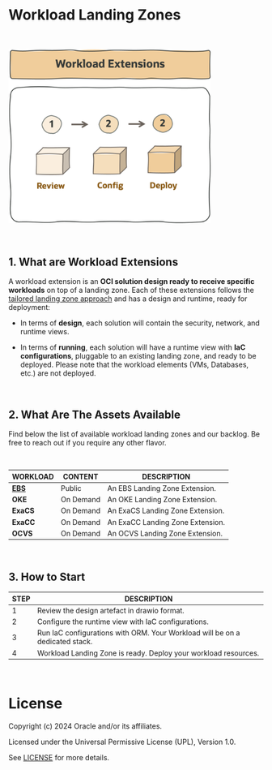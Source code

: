 # **Workload Landing Zones**

&nbsp; 

<img src="../images/lzf_workloads.png" alt= “” width="400" height="value">

&nbsp; 

## 1. What are Workload Extensions 

A workload extension is an **OCI solution design ready to receive specific workloads** on top of a landing zone. Each of these extensions follows the [tailored landing zone approach](/landing-zones/tailored_landing_zones/readme.md) and has a design and runtime, ready for deployment:

- In terms of **design**, each solution will contain the security, network, and runtime views. 

- In terms of **running**, each solution will have a runtime view with **IaC configurations**, pluggable to an existing landing zone, and ready to be deployed. Please note that the workload elements (VMs, Databases, etc.) are not deployed.


&nbsp; 



## 2. What Are The Assets Available

Find below the list of available workload landing zones and our backlog. Be free to reach out if you require any other flavor.

&nbsp; 


| WORKLOAD  | CONTENT | DESCRIPTION |
|---|---|---|
| [**EBS**](https://github.com/oracle-quickstart/terraform-oci-open-lz/tree/master/workload-extensions/oci-lz-ext-ebs) | Public | An EBS Landing Zone Extension.
| **OKE** | On Demand | An OKE Landing Zone Extension.
| **ExaCS** | On Demand | An ExaCS Landing Zone Extension.
| **ExaCC** | On Demand | An ExaCC Landing Zone Extension.
| **OCVS** | On Demand | An OCVS Landing Zone Extension.




&nbsp; 



## 3. How to Start 

   
| STEP  | DESCRIPTION |
|---|---|
| 1 | Review the design artefact in drawio format.
| 2 | Configure the runtime view with IaC configurations.
| 3 | Run IaC configurations with ORM. Your Workload will be on a dedicated stack.
| 4 | Workload Landing Zone is ready. Deploy your workload resources. 


&nbsp; 



# License

Copyright (c) 2024 Oracle and/or its affiliates.

Licensed under the Universal Permissive License (UPL), Version 1.0.

See [LICENSE](https://github.com/oracle-devrel/technology-engineering/blob/main/LICENSE) for more details.
